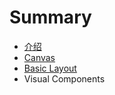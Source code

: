 # Summary

* [介绍](README.md)
* [Canvas](chapter1.md)
* [Basic Layout](basic_layout.md)
* Visual Components

